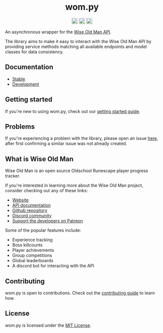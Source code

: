<div align="center">
    <h1>wom.py</h1>
    <a href="https://pypi.org/project/wom.py"><img height="20" alt="Stable version" src="https://img.shields.io/pypi/v/wom.py?label=stable&logo=pypi"></a>
    <a href="https://github.com/Jonxslays/wom.py/blob/master/LICENSE"><img height="20" alt="License" src="https://img.shields.io/pypi/l/wom-py?label=license"></a>
    <a href="https://python.org"><img height="20" alt="Python versions" src="https://img.shields.io/pypi/pyversions/wom-py?label=python&logo=python"></a>
</div>

An asynchronous wrapper for the [Wise Old Man API](https://docs.wiseoldman.net/).

The library aims to make it easy to interact with the Wise Old Man API by
providing service methods matching all available endpoints and model classes
for data consistency.

## Documentation

- [Stable](https://jonxslays.github.io/wom.py/)
- [Development](https://jonxslays.github.io/wom.py/dev/)

## Getting started

If you're new to using wom.py, check out our
[getting started guide](https://jonxslays.github.io/wom.py/stable/getting-started/installation/).

## Problems

If you're experiencing a problem with the library, please open an issue
[here](https://github.com/Jonxslays/wom.py/issues), after first confirming
a similar issue was not already created.

## What is Wise Old Man

Wise Old Man is an open source Oldschool Runescape player progress tracker.

If you're interested in learning more about the Wise Old Man project, consider checking out any of these links:

- [Website](https://wiseoldman.net/)
- [API documentation](https://docs.wiseoldman.net/)
- [Github repository](https://wiseoldman.net/github)
- [Discord community](https://wiseoldman.net/discord)
- [Support the developers on Patreon](https://wiseoldman.net/patreon)

Some of the popular features include:

- Experience tracking
- Boss killcounts
- Player achievements
- Group competitions
- Global leaderboards
- A discord bot for interacting with the API

## Contributing

wom.py is open to contributions. Check out the
[contributing guide](https://github.com/Jonxslays/wom.py/blob/master/CONTRIBUTING.md) to learn how.

## License

wom.py is licensed under the
[MIT License](https://github.com/Jonxslays/wom.py/blob/master/LICENSE).
